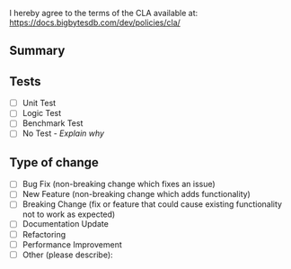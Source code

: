 I hereby agree to the terms of the CLA available at: https://docs.bigbytesdb.com/dev/policies/cla/

## Summary

<!--
Briefly describe what this PR aims to solve. Include background context that will help reviewers understand the purpose of the PR.

- fixes: #[Link the issue here]
-->

## Tests

- [ ] Unit Test
- [ ] Logic Test
- [ ] Benchmark Test
- [ ] No Test - _Explain why_

## Type of change

- [ ] Bug Fix (non-breaking change which fixes an issue)
- [ ] New Feature (non-breaking change which adds functionality)
- [ ] Breaking Change (fix or feature that could cause existing functionality not to work as expected)
- [ ] Documentation Update
- [ ] Refactoring
- [ ] Performance Improvement
- [ ] Other (please describe):
